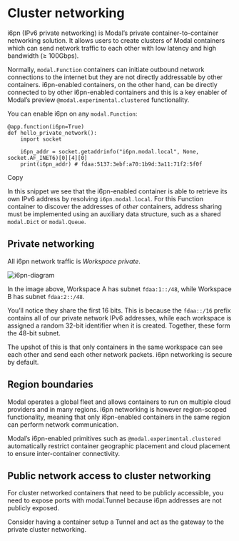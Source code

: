 # Cluster networking

i6pn (IPv6 private networking) is Modal’s private container-to-container
networking solution. It allows users to create clusters of Modal containers
which can send network traffic to each other with low latency and high
bandwidth (≥ 100Gbps).

Normally, `modal.Function` containers can initiate outbound network
connections to the internet but they are not directly addressable by other
containers. i6pn-enabled containers, on the other hand, can be directly
connected to by other i6pn-enabled containers and this is a key enabler of
Modal’s preview `@modal.experimental.clustered` functionality.

You can enable i6pn on any `modal.Function`:

    
    
    @app.function(i6pn=True)
    def hello_private_network():
        import socket
    
        i6pn_addr = socket.getaddrinfo("i6pn.modal.local", None, socket.AF_INET6)[0][4][0]
        print(i6pn_addr) # fdaa:5137:3ebf:a70:1b9d:3a11:71f2:5f0f

Copy

In this snippet we see that the i6pn-enabled container is able to retrieve its
own IPv6 address by resolving `i6pn.modal.local`. For this Function container
to discover the addresses of _other_ containers, address sharing must be
implemented using an auxiliary data structure, such as a shared `modal.Dict`
or `modal.Queue`.

## Private networking

All i6pn network traffic is _Workspace private_.

![i6pn-diagram](https://modal-cdn.com/cdnbot/i6pn-1eksk4vuy_c4c4a0df.webp)

In the image above, Workspace A has subnet `fdaa:1::/48`, while Workspace B
has subnet `fdaa:2::/48`.

You’ll notice they share the first 16 bits. This is because the `fdaa::/16`
prefix contains all of our private network IPv6 addresses, while each
workspace is assigned a random 32-bit identifier when it is created. Together,
these form the 48-bit subnet.

The upshot of this is that only containers in the same workspace can see each
other and send each other network packets. i6pn networking is secure by
default.

## Region boundaries

Modal operates a global fleet and allows containers to run on multiple cloud
providers and in many regions. i6pn networking is however region-scoped
functionality, meaning that only i6pn-enabled containers in the same region
can perform network communication.

Modal’s i6pn-enabled primitives such as `@modal.experimental.clustered`
automatically restrict container geographic placement and cloud placement to
ensure inter-container connectivity.

## Public network access to cluster networking

For cluster networked containers that need to be publicly accessible, you need
to expose ports with modal.Tunnel because i6pn addresses are not publicly
exposed.

Consider having a container setup a Tunnel and act as the gateway to the
private cluster networking.

